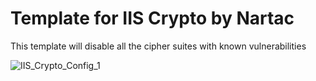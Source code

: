 # Template for IIS Crypto by Nartac

This template will disable all the cipher suites with known vulnerabilities

![IIS_Crypto_Config_1](https://github.com/StingraySA/IIS_Crypto_Templates/IIS_Crypto_Config1.png)
